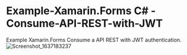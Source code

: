# Example-Xamarin.Forms C# - Consume-API-REST-with-JWT
Example Xamarin.Forms Consume a API REST with JWT authentication.
![Screenshot_1637183237](https://user-images.githubusercontent.com/82626964/142284810-6204b814-8ad6-46f0-ad2a-ddab860b6448.png)
